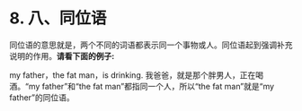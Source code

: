 # 8. 八、同位语

同位语的意思就是，两个不同的词语都表示同一个事物或人。同位语起到强调补充说明的作用。**请看下面的例子:**  

 my father，the fat man，is drinking. 我爸爸，就是那个胖男人，正在喝酒。“my father”和“the fat man”都指同一个人，所以“the fat man”就是“my father”的同位语。